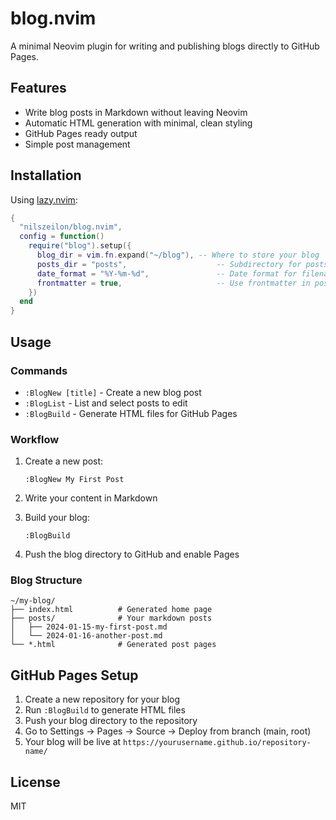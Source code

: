 # blog.nvim

A minimal Neovim plugin for writing and publishing blogs directly to GitHub Pages.

## Features

- Write blog posts in Markdown without leaving Neovim
- Automatic HTML generation with minimal, clean styling
- GitHub Pages ready output
- Simple post management

## Installation

Using [lazy.nvim](https://github.com/folke/lazy.nvim):

```lua
{
  "nilszeilon/blog.nvim",
  config = function()
    require("blog").setup({
      blog_dir = vim.fn.expand("~/blog"), -- Where to store your blog
      posts_dir = "posts",                    -- Subdirectory for posts
      date_format = "%Y-%m-%d",               -- Date format for filenames
      frontmatter = true,                     -- Use frontmatter in posts
    })
  end
}
```

## Usage

### Commands

- `:BlogNew [title]` - Create a new blog post
- `:BlogList` - List and select posts to edit
- `:BlogBuild` - Generate HTML files for GitHub Pages

### Workflow

1. Create a new post:
   ```vim
   :BlogNew My First Post
   ```

2. Write your content in Markdown

3. Build your blog:
   ```vim
   :BlogBuild
   ```

4. Push the blog directory to GitHub and enable Pages

### Blog Structure

```
~/my-blog/
├── index.html          # Generated home page
├── posts/              # Your markdown posts
│   ├── 2024-01-15-my-first-post.md
│   └── 2024-01-16-another-post.md
└── *.html              # Generated post pages
```

## GitHub Pages Setup

1. Create a new repository for your blog
2. Run `:BlogBuild` to generate HTML files
3. Push your blog directory to the repository
4. Go to Settings → Pages → Source → Deploy from branch (main, root)
5. Your blog will be live at `https://yourusername.github.io/repository-name/`

## License

MIT
